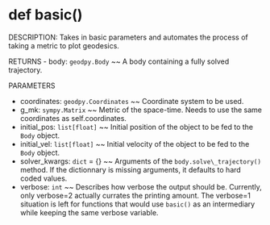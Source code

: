 # def basic()
DESCRIPTION: Takes in basic parameters and automates the process of taking a metric to plot geodesics. 

RETURNS - body: `geodpy.Body` ~~ A body containing a fully solved trajectory.

PARAMETERS
- coordinates: `geodpy.Coordinates` ~~ Coordinate system to be used.
- g\_mk: `sympy.Matrix` ~~ Metric of the space-time. Needs to use the same coordinates as self.coordinates.
- initial\_pos: `list[float]` ~~ Initial position of the object to be fed to the `Body` object.
- initial\_vel: `list[float]` ~~ Initial velocity of the object to be fed to the `Body` object.
- solver\_kwargs: `dict` = {} ~~ Arguments of the `body.solve\_trajectory()` method. If the dictionnary is missing arguments, it defaults to hard coded values. 
- verbose: `int` ~~ Describes how verbose the output should be. Currently, only verbose=2 actually currates the printing amount. The verbose=1 situation is left for functions that would use `basic()` as an intermediary while keeping the same verbose variable.
